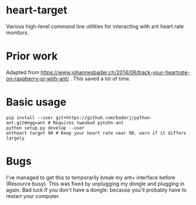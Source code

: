 # heart-target

Various high-level command line utilities for interacting with ant heart rate monitors.

# Prior work

Adapted from https://www.johannesbader.ch/2014/06/track-your-heartrate-on-raspberry-pi-with-ant/ . This saved a lot of time.

# Basic usage

```
pip install --user git+https://github.com/baderj/python-ant.git#egg=ant # Requires tweaked pytohn-ant
python setup.py develop --user
antheart target 90 # Keep your heart rate near 90, warn if it differs largely
```

# Bugs

I've managed to get this to temporarily break my ant+ interface before (Resource busy).
This was fixed by unplugging my dongle and plugging in again. 
Bad luck if you don't have a dongle: because you'll probably have to restart your computer.
